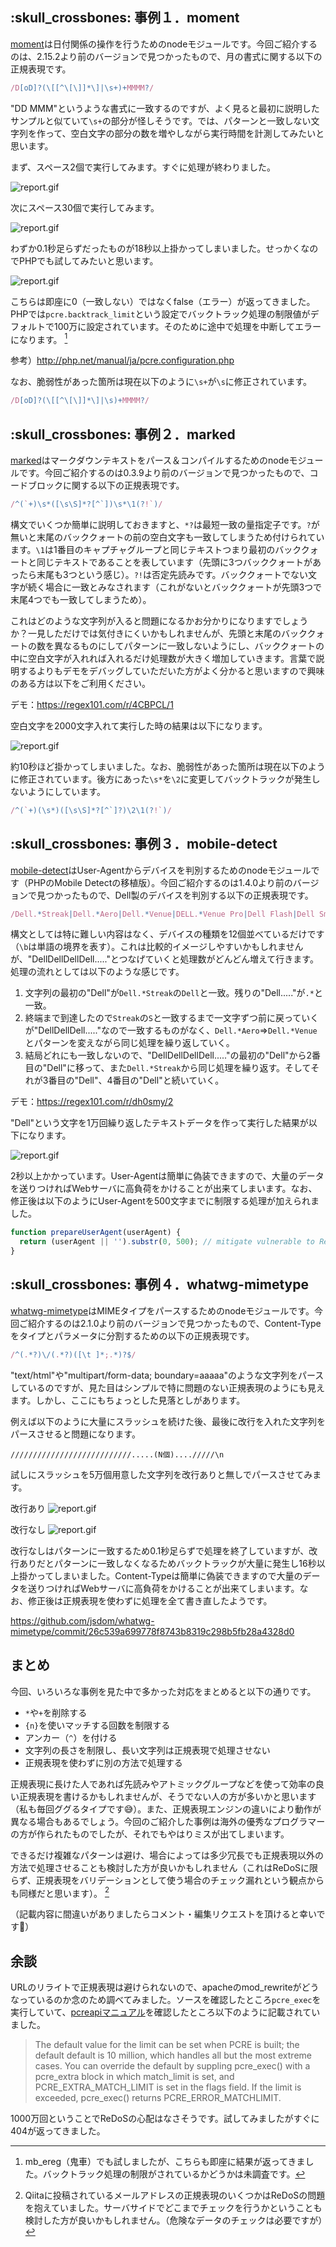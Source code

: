## :skull_crossbones: 事例１．moment

[moment](https://github.com/moment/moment)は日付関係の操作を行うためのnodeモジュールです。今回ご紹介するのは、2.15.2より前のバージョンで見つかったもので、月の書式に関する以下の正規表現です。

```lib/units/month.js
/D[oD]?(\[[^\[\]]*\]|\s+)+MMMM?/
```

"DD MMM"というような書式に一致するのですが、よく見ると最初に説明したサンプルと似ていて`\s+`の部分が怪しそうです。では、パターンと一致しない文字列を作って、空白文字の部分の数を増やしながら実行時間を計測してみたいと思います。

まず、スペース2個で実行してみます。すぐに処理が終わりました。

![report.gif](./bc1fe1d2-33f2-370e-d488-bab99a689290.gif)

次にスペース30個で実行してみます。

![report.gif](./46dd1d73-c396-1dcf-06ae-d13d34388071.gif)

わずか0.1秒足らずだったものが18秒以上掛かってしまいました。せっかくなのでPHPでも試してみたいと思います。

![report.gif](./79c348df-7a70-9c9b-b6e3-e2160ac5bd12.gif)

こちらは即座に0（一致しない）ではなくfalse（エラー）が返ってきました。PHPでは`pcre.backtrack_limit`という設定でバックトラック処理の制限値がデフォルトで100万に設定されています。そのために途中で処理を中断してエラーになります。 [^1]

参考）http://php.net/manual/ja/pcre.configuration.php

なお、脆弱性があった箇所は現在以下のように`\s+`が`\s`に修正されています。

```lib/units/month.js
/D[oD]?(\[[^\[\]]*\]|\s)+MMMM?/
```

## :skull_crossbones: 事例２．marked

[marked](https://github.com/chjj/marked)はマークダウンテキストをパース＆コンパイルするためのnodeモジュールです。今回ご紹介するのは0.3.9より前のバージョンで見つかったもので、コードブロックに関する以下の正規表現です。

``` lib/marked.js
/^(`+)\s*([\s\S]*?[^`])\s*\1(?!`)/
```

構文でいくつか簡単に説明しておきますと、`*?`は最短一致の量指定子です。`?`が無いと末尾のバッククォートの前の空白文字も一致してしまうため付けられています。`\1`は1番目のキャプチャグループと同じテキストつまり最初のバッククォートと同じテキストであることを表しています（先頭に3つバッククォートがあったら末尾も3つという感じ）。`?!`は否定先読みです。バッククォートでない文字が続く場合に一致とみなされます（これがないとバッククォートが先頭3つで末尾4つでも一致してしまうため）。

これはどのような文字列が入ると問題になるかお分かりになりますでしょうか？一見しただけでは気付きにくいかもしれませんが、先頭と末尾のバッククォートの数を異なるものにしてパターンに一致しないようにし、バッククォートの中に空白文字が入れれば入れるだけ処理数が大きく増加していきます。言葉で説明するよりもデモをデバッグしていただいた方がよく分かると思いますので興味のある方は以下をご利用ください。

デモ：https://regex101.com/r/4CBPCL/1

空白文字を2000文字入れて実行した時の結果は以下になります。

![report.gif](./800c9be1-4577-b6d8-1d08-3a4d6ab2fe48.gif)

約10秒ほど掛かってしまいました。なお、脆弱性があった箇所は現在以下のように修正されています。後方にあった`\s*`を`\2`に変更してバックトラックが発生しないようにしています。

``` lib/marked.js
/^(`+)(\s*)([\s\S]*?[^`]?)\2\1(?!`)/
```

## :skull_crossbones: 事例３．mobile-detect

[mobile-detect](https://github.com/hgoebl/mobile-detect.js)はUser-Agentからデバイスを判別するためのnodeモジュールです（PHPのMobile Detectの移植版）。今回ご紹介するのは1.4.0より前のバージョンで見つかったもので、Dell製のデバイスを判別する以下の正規表現です。

``` mobile-detect.js
/Dell.*Streak|Dell.*Aero|Dell.*Venue|DELL.*Venue Pro|Dell Flash|Dell Smoke|Dell Mini 3iX|XCD28|XCD35|\b001DL\b|\b101DL\b|\bGS01\b/i
```

構文としては特に難しい内容はなく、デバイスの種類を12個並べているだけです（`\b`は単語の境界を表す）。これは比較的イメージしやすいかもしれませんが、"DellDellDellDell....."とつなげていくと処理数がどんどん増えて行きます。処理の流れとしては以下のような感じです。

1. 文字列の最初の"Dell"が`Dell.*Streak`の`Dell`と一致。残りの"Dell....."が`.*`と一致。
2. 終端まで到達したので`Streak`の`S`と一致するまで一文字ずつ前に戻っていくが"DellDellDell....."なので一致するものがなく、`Dell.*Aero`⇒`Dell.*Venue`とパターンを変えながら同じ処理を繰り返していく。
3. 結局どれにも一致しないので、"DellDellDellDell....."の最初の"Dell"から2番目の"Dell"に移って、また`Dell.*Streak`から同じ処理を繰り返す。そしてそれが3番目の"Dell"、4番目の"Dell"と続いていく。

デモ：https://regex101.com/r/dh0smy/2

"Dell"という文字を1万回繰り返したテキストデータを作って実行した結果が以下になります。

![report.gif](./48a05ceb-e807-d978-358c-fbae14da8894.gif)

2秒以上かかっています。User-Agentは簡単に偽装できますので、大量のデータを送りつければWebサーバに高負荷をかけることが出来てしまいます。なお、修正後は以下のようにUser-Agentを500文字までに制限する処理が加えられました。

``` mobile-detect.js
function prepareUserAgent(userAgent) {
  return (userAgent || '').substr(0, 500); // mitigate vulnerable to ReDoS
}
```

## :skull_crossbones: 事例４．whatwg-mimetype

[whatwg-mimetype](https://github.com/jsdom/whatwg-mimetype)はMIMEタイプをパースするためのnodeモジュールです。今回ご紹介するのは2.1.0より前のバージョンで見つかったもので、Content-Typeをタイプとパラメータに分割するための以下の正規表現です。

``` lib/content-type-parser.js
/^(.*?)\/(.*?)([\t ]*;.*)?$/
```

"text/html"や"multipart/form-data; boundary=aaaaa"のような文字列をパースしているのですが、見た目はシンプルで特に問題のない正規表現のようにも見えます。しかし、ここにもちょっとした見落としがあります。

例えば以下のように大量にスラッシュを続けた後、最後に改行を入れた文字列をパースさせると問題になります。

```
///////////////////////////.....(N個)..../////\n
```

試しにスラッシュを5万個用意した文字列を改行ありと無しでパースさせてみます。

改行あり
![report.gif](./d7912318-3fe0-2cea-0941-c35cb9019c38.gif)

改行なし
![report.gif](./356c81f3-ac1e-16cf-6bd2-21cc89dd2599.gif)

改行なしはパターンに一致するため0.1秒足らずで処理を終了していますが、改行ありだとパターンに一致しなくなるためバックトラックが大量に発生し16秒以上掛かってしまいました。Content-Typeは簡単に偽装できますので大量のデータを送りつければWebサーバに高負荷をかけることが出来てしまいます。なお、修正後は正規表現を使わずに処理を全て書き直したようです。

https://github.com/jsdom/whatwg-mimetype/commit/26c539a699778f8743b8319c298b5fb28a4328d0

## まとめ

今回、いろいろな事例を見た中で多かった対応をまとめると以下の通りです。

- `*`や`+`を削除する
- `{n}`を使いマッチする回数を制限する
- アンカー（`^`）を付ける
- 文字列の長さを制限し、長い文字列は正規表現で処理させない
- 正規表現を使わずに別の方法で処理する

正規表現に長けた人であれば先読みやアトミックグループなどを使って効率の良い正規表現を書けるかもしれませんが、そうでない人の方が多いかと思います（私も毎回ググるタイプです:sweat_smile:）。また、正規表現エンジンの違いにより動作が異なる場合もあるでしょう。今回のご紹介した事例は海外の優秀なプログラマーの方が作られたものでしたが、それでもやはりミスが出てしまいます。

できるだけ複雑なパターンは避け、場合によっては多少冗長でも正規表現以外の方法で処理させることも検討した方が良いかもしれません（これはReDoSに限らず、正規表現をバリデーションとして使う場合のチェック漏れという観点からも同様だと思います）。 [^2]

（記載内容に間違いがありましたらコメント・編集リクエストを頂けると幸いです:bow:）

## 余談

URLのリライトで正規表現は避けられないので、apacheのmod_rewriteがどうなっているのか念のため調べてみました。ソースを確認したところ`pcre_exec`を実行していて、[pcreapiマニュアル](https://www.pcre.org/original/doc/html/pcreapi.html)を確認したところ以下のように記載されていました。

>The default value for the limit can be set when PCRE is built; the default default is 10 million, which handles all but the most extreme cases. You can override the default by suppling pcre_exec() with a pcre_extra block in which match_limit is set, and PCRE_EXTRA_MATCH_LIMIT is set in the flags field. If the limit is exceeded, pcre_exec() returns PCRE_ERROR_MATCHLIMIT. 

1000万回ということでReDoSの心配はなさそうです。試してみましたがすぐに404が返ってきました。

[^1]: mb_ereg（鬼車）でも試しましたが、こちらも即座に結果が返ってきました。バックトラック処理の制限がされているかどうかは未調査です。
[^2]: Qiitaに投稿されているメールアドレスの正規表現のいくつかはReDoSの問題を抱えていました。サーバサイドでどこまでチェックを行うかということも検討した方が良いかもしれません。（危険なデータのチェックは必要ですが）
